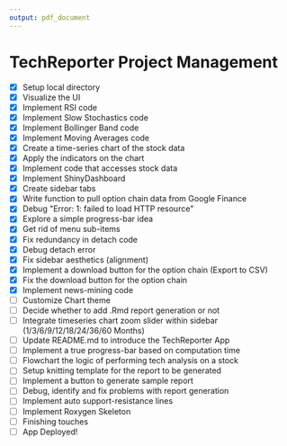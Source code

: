 ```yaml
---
output: pdf_document
---
```

# TechReporter Project Management

- [x] Setup local directory
- [x] Visualize the UI
- [x] Implement RSI code
- [x] Implement Slow Stochastics code
- [x] Implement Bollinger Band code
- [x] Implement Moving Averages code
- [x] Create a time-series chart of the stock data
- [x] Apply the indicators on the chart
- [x] Implement code that accesses stock data
- [x] Implement ShinyDashboard
- [x] Create sidebar tabs
- [x] Write function to pull option chain data from Google Finance
- [x] Debug "Error: 1: failed to load HTTP resource"
- [x] Explore a simple progress-bar idea
- [x] Get rid of menu sub-items
- [x] Fix redundancy in detach code
- [x] Debug detach error
- [x] Fix sidebar aesthetics (alignment)
- [x] Implement a download button for the option chain (Export to CSV)
- [x] Fix the download button for the option chain
- [x] Implement news-mining code
- [ ] Customize Chart theme
- [ ] Decide whether to add .Rmd report generation or not
- [ ] Integrate timeseries chart zoom slider within sidebar (1/3/6/9/12/18/24/36/60 Months)
- [ ] Update README.md to introduce the TechReporter App
- [ ] Implement a true progress-bar based on computation time
- [ ] Flowchart the logic of performing tech analysis on a stock
- [ ] Setup knitting template for the report to be generated
- [ ] Implement a button to generate sample report
- [ ] Debug, identify and fix problems with report generation
- [ ] Implement auto support-resistance lines
- [ ] Implement Roxygen Skeleton
- [ ] Finishing touches
- [ ] App Deployed!

